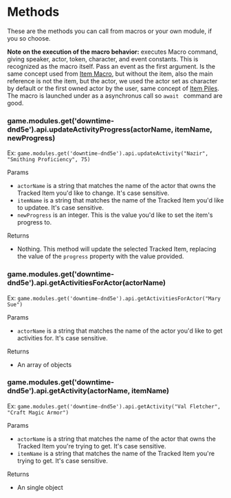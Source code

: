 # Methods
These are the methods you can call from macros or your own module, if you so choose.

**Note on the execution of the macro behavior:** executes Macro command, giving speaker, actor, token, character, and event constants. This is recognized as the macro itself. Pass an event as the first argument. Is the same concept used from [Item Macro](https://github.com/Foundry-Workshop/Item-Macro/), but without the item, also the main reference is not the item, but the actor, we used the actor set as character by default or the first owned actor by the user, same concept of [Item Piles](https://github.com/fantasycalendar/FoundryVTT-ItemPiles). The macro is launched under as a asynchronus call so  `await ` command are good.


### game.modules.get('downtime-dnd5e').api.updateActivityProgress(actorName, itemName, newProgress)
Ex: `game.modules.get('downtime-dnd5e').api.updateActivity("Nazir", "Smithing Proficiency", 75)`

Params
- `actorName` is a string that matches the name of the actor that owns the Tracked Item you'd like to change. It's case sensitive.
- `itemName` is a string that matches the name of the Tracked Item you'd like to updatee. It's case sensitive.
- `newProgress` is an integer. This is the value you'd like to set the item's progress to.

Returns
- Nothing. This method will update the selected Tracked Item, replacing the value of the `progress` property with the value provided.



### game.modules.get('downtime-dnd5e').api.getActivitiesForActor(actorName)
Ex: `game.modules.get('downtime-dnd5e').api.getActivitiesForActor("Mary Sue")`

Params
- `actorName` is a string that matches the name of the actor you'd like to get activities for. It's case sensitive.

Returns
- An array of objects



### game.modules.get('downtime-dnd5e').api.getActivity(actorName, itemName)
Ex: `game.modules.get('downtime-dnd5e').api.getActivity("Val Fletcher", "Craft Magic Armor")`

Params
- `actorName` is a string that matches the name of the actor that owns the Tracked Item you're trying to get. It's case sensitive.
- `itemName` is a string that matches the name of the Tracked Item you're trying to get. It's case sensitive.

Returns
- An single object
